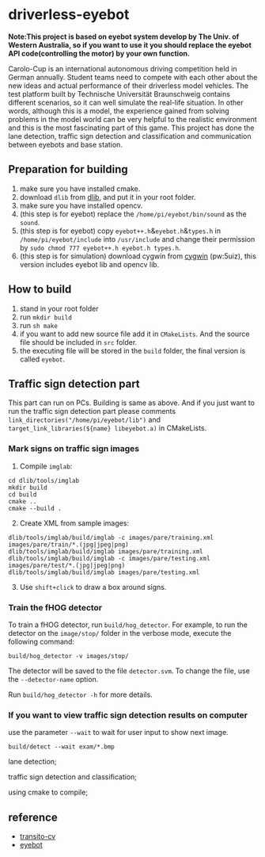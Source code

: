 # driverless-eyebot
**Note:This project is based on eyebot system develop by The Univ. of Western Australia, so if you want to use it you should replace the eyebot API code(controlling the motor) by your own function.**

Carolo-Cup is an international autonomous driving competition held in German annually. Student teams need to compete with each other about the new ideas and actual performance of their driverless model vehicles. The test platform built by Technische Universität Braunschweig contains different scenarios, so it can well simulate the real-life situation. In other words, although this is a model, the experience gained from solving problems in the model world can be very helpful to the realistic environment and this is the most fascinating part of this game. This project has done the lane detection, traffic sign detection and classification and communication between eyebots and base station.

## Preparation for building
1. make sure you have installed cmake.
2. download `dlib` from [dlib](https://github.com/davisking/dlib/tree/7ef7ba84b32651ae920f32935baf1a15fb65e204), and put it in your root folder.
3. make sure you have installed opencv.
4. (this step is for eyebot) replace the `/home/pi/eyebot/bin/sound` as the `sound`.
5. (this step is for eyebot) copy `eyebot++.h`&`eyebot.h`&`types.h` in `/home/pi/eyebot/include` into `/usr/include` and change their permission by `sudo chmod 777 eyebot++.h eyebot.h types.h`.
6. (this step is for simulation) download cygwin from [cygwin](https://pan.baidu.com/s/1_7Sc0UMkYOMH2gfB-KBUMA) (pw:5uiz), this version includes eyebot lib and opencv lib.


## How to build
1. stand in your root folder
2. run `mkdir build`
3. run `sh make`
4. if you want to add new source file add it in `CMakeLists`. And the source file should be included in `src` folder.
5. the executing file will be stored in the `build` folder, the final version is called `eyebot`. 

## Traffic sign detection part
This part can run on PCs. Building is same as above. And if you just want to run the traffic sign detection part please comments `link_directories("/home/pi/eyebot/lib")` and `target_link_libraries(${name} libeyebot.a)` in CMakeLists. 
### Mark signs on traffic sign images
1. Compile `imglab`:

```
cd dlib/tools/imglab
mkdir build
cd build
cmake ..
cmake --build .
```

2. Create XML from sample images:

```
dlib/tools/imglab/build/imglab -c images/pare/training.xml images/pare/train/*.(jpg|jpeg|png)
dlib/tools/imglab/build/imglab images/pare/training.xml
dlib/tools/imglab/build/imglab -c images/pare/testing.xml images/pare/test/*.(jpg|jpeg|png)
dlib/tools/imglab/build/imglab images/pare/testing.xml
```

3. Use `shift+click` to draw a box around signs.

### Train the fHOG detector

To train a fHOG detector, run `build/hog_detector`. For example, to run the detector on the `image/stop/` folder in the verbose mode,  execute the following command: 

```
build/hog_detector -v images/stop/
```

The detector will be saved to the file `detector.svm`. To change the file, use the `--detector-name` option.

Run `build/hog_detector -h` for more details.

### If you want to view traffic sign detection results on computer

use the parameter `--wait` to wait for user input to show next image.

```
build/detect --wait exam/*.bmp
```

lane detection;

traffic sign detection and classification;

using cmake to compile;

## reference
- [transito-cv](https://github.com/fabioperez/transito-cv.git)  
- [eyebot](http://robotics.ee.uwa.edu.au/eyebot/)
